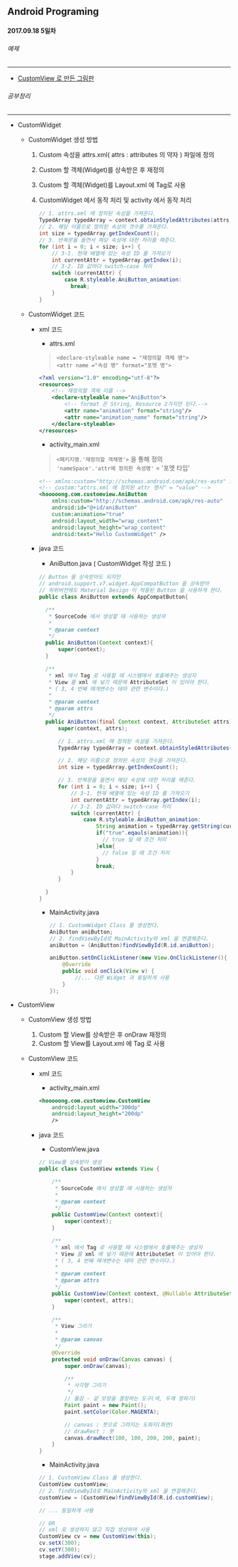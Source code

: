 Android Programing
----------------------------------------------------
#### 2017.09.18 5일차

###### 예제
____________________________________________________

  - [CustomView 로 만든 그림판](https://github.com/Hooooong/DAY11_Drawing.git)


###### 공부정리
____________________________________________________

  - CustomWidget

      - CustomWidget 생성 방법

          1. Custom 속성을 attrs.xml( attrs : attributes 의 약자 ) 파일에 정의
          2. Custom 할 객체(Widget)를 상속받은 후 재정의
          3. Custom 할 객체(Widget)를 Layout.xml 에 Tag로 사용
          4. CustomWidget 에서 동작 처리 및 activity 에서 동작 처리

              ```Java
              // 1. attrs.xml 에 정의된 속성을 가져온다.
              TypedArray typedArray = context.obtainStyledAttributes(attrs, R.styleable.AniButton);
              // 2. 해당 이름으로 정의된 속성의 갯수를 가져온다.
              int size = typedArray.getIndexCount();
              // 3. 반복문을 돌면서 해당 속성에 대한 처리를 해준다.
              for (int i = 0; i < size; i++) {
                  // 3-1. 현재 배열에 있는 속성 ID 를 가져오기
                  int currentAttr = typedArray.getIndex(i);
                  // 3-2. ID 값마다 switch-case 처리
                  switch (currentAttr) {
                      case R.styleable.AniButton_animation:
                        break;
                  }
              }          
              ```

      - CustomWidget 코드

          - xml 코드

              - attrs.xml

              > `<declare-styleable name = "재정의할 객체 명">` <br>
              > `<attr name ="속성 명" format="포멧 명">`

              ```xml
              <?xml version="1.0" encoding="utf-8"?>
              <resources>
                  <!-- 재정의할 객체 이름 -->
                  <declare-styleable name="AniButton">
                      <!-- format 은 String, Resource 2가지만 된다.-->
                      <attr name="animation" format="string"/>
                      <attr name="animation_name" format="string"/>
                  </declare-styleable>
              </resources>
              ```

              - activity_main.xml

              > `<패키지명.'재정의할 객채명'>` 을 통해 정의 <br>
              > `'nameSpace'.'attr에 정의한 속성명'` = '포맷 타입'

              ```xml
              <!-- xmlns:custom="http://schemas.android.com/apk/res-auto" : nameSpace 를 자동으로 지원(custom) -->
              <!-- custom:"attrs.xml 에 정의된 attr 명시" = "value" -->
              <hooooong.com.customview.AniButton
                  xmlns:custom="http://schemas.android.com/apk/res-auto"
                  android:id="@+id/aniButton"
                  custom:animation="true"
                  android:layout_width="wrap_content"
                  android:layout_height="wrap_content"
                  android:text="Hello CustomWidget" />
              ```

          - java 코드

              - AniButton.java ( CustomWidget 작성 코드 )

              ```java
              // Button 을 상속받아도 되지만
              // android.support.v7.widget.AppCompatButton 을 상속받아
              // 하위버전에도 Material Design 이 적용된 Button 을 사용하게 한다.              
              public class AniButton extends AppCompatButton{

                /**
                 * SourceCode 에서 생성할 때 사용하는 생성자
                 *
                 * @param context
                 */
                public AniButton(Context context){
                    super(context);
                }

                /**
                 * xml 에서 Tag 로 사용할 때 시스템에서 호출해주는 생성자
                 * View 를 xml 에 넣기 때문에 AttributeSet 이 있어야 한다.
                 * ( 3, 4 번째 매개변수는 테마 관련 변수이다.)
                 *
                 * @param context
                 * @param attrs
                 */              
                public AniButton(final Context context, AttributeSet attrs) {
                    super(context, attrs);

                    // 1. attrs.xml 에 정의된 속성을 가져온다.
                    TypedArray typedArray = context.obtainStyledAttributes(attrs, R.styleable.AniButton);

                    // 2. 해당 이름으로 정의된 속성의 갯수를 가져온다.
                    int size = typedArray.getIndexCount();

                    // 3. 반복문을 돌면서 해당 속성에 대한 처리를 해준다.
                    for (int i = 0; i < size; i++) {
                        // 3-1. 현재 배열에 있는 속성 ID 를 가져오기
                        int currentAttr = typedArray.getIndex(i);
                        // 3-2. ID 값마다 switch-case 처리
                        switch (currentAttr) {
                            case R.styleable.AniButton_animation:
                                String animation = typedArray.getString(currentAttr);
                                if("true".eqauls(animation)){
                                  // true 일 때 조건 처리
                                }else{
                                  // false 일 때 조건 처리
                                }
                                break;
                        }
                    }

                }
              }
              ```

              - MainActivity.java

                  ```java
                  // 1. CustomWidget Class 를 생성한다.
                  AniButton aniButton;  
                  // 2. findViewById로 MainActivity와 xml 을 연결해준다.
                  aniButton = (AniButton)findViewById(R.id.aniButton);

                  aniButton.setOnClickListener(new View.OnClickListener(){
                      @Override
                      public void onClick(View v) {
                          //... 다른 Widget 과 동일하게 사용
                      }
                  });   
                  ```

  - CustomView

      - CustomView 생성 방법

          1. Custom 할 View를 상속받은 후 onDraw 재정의
          2. Custom 할 View를 Layout.xml 에 Tag 로 사용

      - CustomView 코드

          - xml 코드

              - activity_main.xml

              ```xml
              <hooooong.com.customview.CustomView
                  android:layout_width="300dp"
                  android:layout_height="200dp"
                  />

              ```

          - java 코드

              - CustomView.java

              ```java
              // View를 상속받아 생성
              public class CustomView extends View {

                  /**
                   * SourceCode 에서 생성할 때 사용하는 생성자
                   *
                   * @param context
                   */
                  public CustomView(Context context){
                      super(context);
                  }

                  /**
                   * xml 에서 Tag 로 사용할 때 시스템에서 호출해주는 생성자
                   * View 를 xml 에 넣기 때문에 AttributeSet 이 있어야 한다.
                   * ( 3, 4 번째 매개변수는 테마 관련 변수이다.)
                   *
                   * @param context
                   * @param attrs
                   */
                  public CustomView(Context context, @Nullable AttributeSet attrs) {
                      super(context, attrs);
                  }

                  /**
                   * View 그리기
                   *
                   * @param canvas
                   */
                  @Override
                  protected void onDraw(Canvas canvas) {
                      super.onDraw(canvas);

                      /**
                       * 사각형 그리기
                       */
                      // 물감 - 겉 모양을 결정하는 도구(색, 두께 정하기)
                      Paint paint = new Paint();
                      paint.setColor(Color.MAGENTA);

                      // canvas : 붓으로 그려지는 도화지(화면)
                      // drawRect : 붓
                      canvas.drawRect(100, 100, 200, 200, paint);
                  }
              }
              ```

              - MainActivity.java

              ```java
              // 1. CustomView Class 를 생성한다.
              CustomView customView;  
              // 2. findViewById로 MainActivity와 xml 을 연결해준다.
              customView = (CustomView)findViewById(R.id.customView);

              // ... 동일하게 사용

              // OR
              // xml 로 생성하지 않고 직접 생성하여 사용
              CustomView cv = new CustomView(this);
              cv.setX(300);
              cv.setY(300);
              stage.addView(cv);                  

              ```

